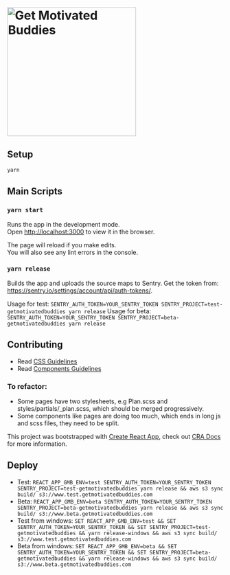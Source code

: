 <h1>
  <img src="https://beta.getmotivatedbuddies.com/static/media/logo@2x.f0ffd680.png" alt="Get Motivated Buddies" width="300">
</h1>

## Setup

```sh
yarn
```

## Main Scripts

### `yarn start`

Runs the app in the development mode.<br>
Open [http://localhost:3000](http://localhost:3000) to view it in the browser.

The page will reload if you make edits.<br>
You will also see any lint errors in the console.

### `yarn release`

Builds the app and uploads the source maps to Sentry. Get the token from: https://sentry.io/settings/account/api/auth-tokens/.

Usage for test: `SENTRY_AUTH_TOKEN=YOUR_SENTRY_TOKEN SENTRY_PROJECT=test-getmotivatedbuddies yarn release`
Usage for beta: `SENTRY_AUTH_TOKEN=YOUR_SENTRY_TOKEN SENTRY_PROJECT=beta-getmotivatedbuddies yarn release`

## Contributing

* Read [CSS Guidelines](/docs/CSS_GUIDELINES.md)
* Read [Components Guidelines](/docs/COMPONENTS_GUIDELINES.md)

### To refactor:
- Some pages have two stylesheets, e.g Plan.scss and styles/partials/_plan.scss, which should be merged progressively.
- Some components like pages are doing too much, which ends in long js and scss files, they need to be split.


This project was bootstrapped with [Create React App](https://github.com/facebookincubator/create-react-app), check out [CRA Docs](https://facebook.github.io/create-react-app/docs/getting-started) for more information.


## Deploy

- Test: `REACT_APP_GMB_ENV=test SENTRY_AUTH_TOKEN=YOUR_SENTRY_TOKEN SENTRY_PROJECT=test-getmotivatedbuddies yarn release && aws s3 sync build/ s3://www.test.getmotivatedbuddies.com`
- Beta: `REACT_APP_GMB_ENV=beta SENTRY_AUTH_TOKEN=YOUR_SENTRY_TOKEN SENTRY_PROJECT=beta-getmotivatedbuddies yarn release && aws s3 sync build/ s3://www.beta.getmotivatedbuddies.com`
- Test from windows: `SET REACT_APP_GMB_ENV=test && SET SENTRY_AUTH_TOKEN=YOUR_SENTRY_TOKEN && SET SENTRY_PROJECT=test-getmotivatedbuddies && yarn release-windows && aws s3 sync build/ s3://www.test.getmotivatedbuddies.com`
- Beta from windows: `SET REACT_APP_GMB_ENV=beta && SET SENTRY_AUTH_TOKEN=YOUR_SENTRY_TOKEN && SET SENTRY_PROJECT=beta-getmotivatedbuddies && yarn release-windows && aws s3 sync build/ s3://www.beta.getmotivatedbuddies.com`
